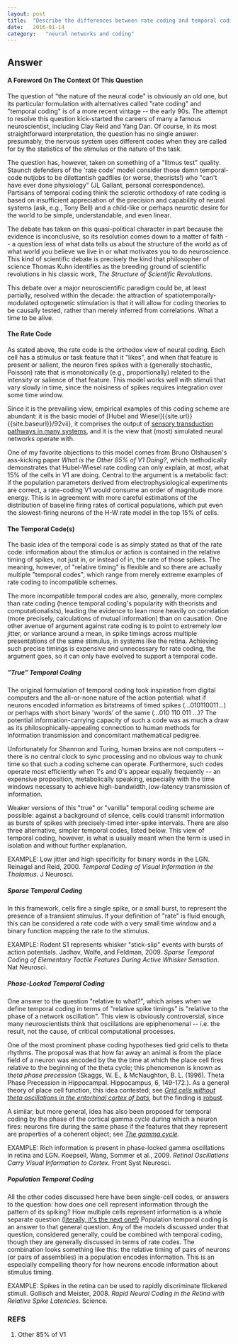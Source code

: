 ```yaml
---
layout: post
title:	"Describe the differences between rate coding and temporal coding, and give examples of each in the nervous system."
date:	2016-01-14
category:	"neural networks and coding"
---
```

## Answer

#### A Foreword On The Context Of This Question

The question of "the nature of the neural code" is obviously an old one, but its particular formulation with alternatives called "rate coding" and "temporal coding" is of a more recent vintage -- the early 90s. The attempt to resolve this question kick-started the careers of many a famous neuroscientist, including Clay Reid and Yang Dan. Of course, in its most straightforward interpretation, the question has no single answer: presumably, the nervous system uses different codes when they are called for by the statistics of the stimulus or the nature of the task.

The question has, however, taken on something of a "litmus test" quality. Staunch defenders of the 'rate code' model consider those damn temporal-code nutjobs to be dilettantish gadflies (or worse, theorists!) who "can't have ever done physiology" (JL Gallant, personal correspondence). Partisans of temporal coding think the sclerotic orthodoxy of rate coding is based on insufficient appreciation of the precision and capability of neural systems (ask, e.g., Tony Bell) and a child-like or perhaps neurotic desire for the world to be simple, understandable, and even linear.

The debate has taken on this quasi-political character in part because the evidence is inconclusive, so its resolution comes down to a matter of faith -- a question less of what data tells us about the structure of the world as of what world you believe we live in or what motivates you to do neuroscience. This kind of scientific debate is precisely the kind that philosopher of science Thomas Kuhn identifies as the breeding ground of scientific revolutions in his classic work, _The Structure of Scientific Revolutions_.

This debate over a major neuroscientific paradigm could be, at least partially, resolved within the decade: the attraction of spatiotemporally-modulated optogenetic stimulation is that it will allow for coding theories to be causally tested, rather than merely inferred from correlations. What a time to be alive.

#### The Rate Code

As stated above, the rate code is the orthodox view of neural coding. Each cell has a stimulus or task feature that it "likes", and when that feature is present or salient, the neuron fires spikes with a (generally stochastic, Poisson) rate that is monotonically (e.g., proportionally) related to the intensity or salience of that feature. This model works well with stimuli that vary slowly in time, since the noisiness of spikes requires integration over some time window.

Since it is the prevailing view, empirical examples of this coding scheme are abundant: it is the basic model of [Hubel and Wiesel]{{site.url}}{{site.baseurl}}/92vii}, it comprises the output of
[sensory transduction pathways in many systems]({{site.url}}{{site.baseurl}}/01), and it is the view that (most) simulated neural networks operate with.

One of my favorite objections to this model comes from Bruno Olshausen's ass-kicking paper _What is the Other 85% of V1 Doing?_, which methodically demonstrates that Hubel-Wiesel rate coding can only explain, at most, what 15% of the cells in V1 are doing. Central to the argument is a metabolic fact: if the population parameters derived from electrophysiological experiments are correct, a rate-coding V1 would consume an order of magnitude more energy. This is in agreement with more careful estimations of the distribution of baseline firing rates of cortical populations, which put even the slowest-firing neurons of the H-W rate model in the top 15% of cells.

#### The Temporal Code(s)

The basic idea of the temporal code is as simply stated as that of the rate code: information about the stimulus or action is contained in the relative timing of spikes, not just in, or instead of in, the rate of those spikes. The meaning, however, of "relative timing" is flexible and so there are actually multiple "temporal codes", which range from merely extreme examples of rate coding to incompatible schemes.

The more incompatible temporal codes are also, generally, more complex than rate coding (hence temporal coding's popularity with theorists and computationalists), leading the evidence to lean more heavily on correlation (more precisely, calculations of mutual information) than on causation. One other avenue of argument against rate coding is to point to extremely low jitter, or variance around a mean, in spike timings across multiple presentations of the same stimulus, in systems like the retina. Achieving such precise timings is expensive and unnecessary for rate coding, the argument goes, so it can only have evolved to support a temporal code.

##### "True" Temporal Coding

The original formulation of temporal coding took inspiration from digital computers and the all-or-none nature of the action potential: what if neurons encoded information as bitstreams of timed spikes (...010110011...) or perhaps with short binary 'words' of the same (...010 110 011 ...)? The potential information-carrying capacity of such a code was as much a draw as its philosophically-appealing connection to human methods for information transmission and concomitant mathematical pedigree.

Unfortunately for Shannon and Turing, human brains are not computers -- there is no central clock to sync processing and no obvious way to chunk time so that such a coding scheme can operate. Furthermore, such codes operate most efficiently when 1's and 0's appear equally frequently -- an expensive proposition, metabolically speaking, especially with the time windows necessary to achieve high-bandwidth, low-latency transmission of information.

Weaker versions of this "true" or "vanilla" temporal coding scheme are possible: against a background of silence, cells could transmit information as bursts of spikes with precisely-timed inter-spike intervals. There are also three alternative, simpler temporal codes, listed below. This view of temporal coding, however, is what is usually meant when the term is used in isolation and without further explanation.

EXAMPLE: Low jitter and high specificity for binary words in the LGN. Reinagel and Reid, 2000. _Temporal Coding of Visual Information in the Thalamus_. J Neurosci.

##### Sparse Temporal Coding

In this framework, cells fire a single spike, or a small burst, to represent the presence of a transient stimulus. If your definition of "rate" is fluid enough, this can be considered a rate code with a very small time window and a binary function mapping the rate to the stimulus.

EXAMPLE: Rodent S1 represents whisker "stick-slip" events with bursts of action potentials. Jadhav, Wolfe, and Feldman, 2009. _Sparse Temporal Coding of Elementary Tactile Features During Active Whisker Sensation_. Nat Neurosci.

##### Phase-Locked Temporal Coding

One answer to the question "relative to what?", which arises when we define temporal coding in terms of "relative spike timings" is "relative to the phase of a network oscillation".
This view is obviously controversial, since many neuroscientists think that oscillations are epiphenomenal -- i.e. the result, not the cause, of critical computational processes.

One of the most prominent phase coding hypotheses tied grid cells to theta rhythms. The proposal was that how far away an animal is from the place field of a neuron was encoded by the the time at which the place cell fires relative to the beginning of the theta cycle; this phenomenon is known as *theta phase precession* (Skaggs, W. E., & McNaughton, B. L. (1996). Theta Phase Precession in Hippocampal. Hippocampus, 6, 149-172.).
As a general theory of place cell function, this idea contested;
see _[Grid cells without theta oscillations in the entorhinal cortex of bats](http://www.nature.com/nature/journal/v479/n7371/abs/nature10583.html)_,
but the finding is [robust](http://www.ncbi.nlm.nih.gov/pubmed/23354386).

 A similar, but more general, idea has also been proposed for temporal coding by the phase of the cortical gamma cycle during which a neuron fires:
neurons fire during the same phase if the features that they represent are properties of a coherent object;
see [_The gamma cycle_](http://www.cell.com/trends/neurosciences/abstract/S0166-2236(07)00124-5).

EXAMPLE: Rich information is present in phase-locked gamma oscillations in retina and LGN. Koepsell, Wang, Sommer et al., 2009. _Retinal Oscillations Carry Visual Information to Cortex_. Front Syst Neurosci.

##### Population Temporal Coding

All the other codes discussed here have been single-cell codes, or answers to the question:
how does one cell represent information through the pattern of its spiking?
How multiple cells represent information is a whole separate question
[(literally, it's  the next one!)]({{site.url}}{{site.baseurl}}/48)
Population temporal coding is an answer to that general question.
Any of the models discussed under that question, considered generally, could be combined with temporal coding,
though they are generally discussed in terms of rate codes.
The combination looks something like this:
the relative timing of pairs of neurons (or pairs of assemblies) in a population encodes information.
This is an especially compelling theory for how neurons encode information about stimulus timing.

EXAMPLE: Spikes in the retina can be used to rapidly discriminate flickered stimuli. Gollisch and Meister, 2008. _Rapid Neural Coding in the Retina with Relative Spike Latencies_. Science.

### REFS
1. Other 85% of V1
